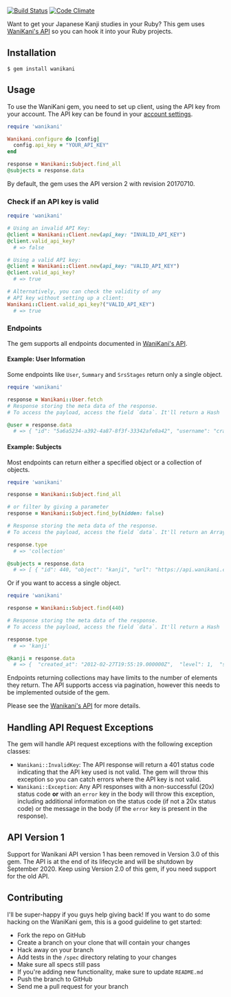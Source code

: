 [![Build Status](https://travis-ci.org/dennmart/wanikani-gem.png)](https://travis-ci.org/dennmart/wanikani-gem) [![Code Climate](https://codeclimate.com/github/dennmart/wanikani-gem.png)](https://codeclimate.com/github/dennmart/wanikani-gem)

Want to get your Japanese Kanji studies in your Ruby? This gem uses [WaniKani's API](https://docs.api.wanikani.com) so you can hook it into your Ruby projects.

## Installation
```
$ gem install wanikani
```

## Usage

To use the WaniKani gem, you need to set up client, using the API key from your account. The API key can be found in your [account settings](https://www.wanikani.com/settings/personal_access_tokens).

```ruby
require 'wanikani'

Wanikani.configure do |config|
  config.api_key = "YOUR_API_KEY"
end

response = Wanikani::Subject.find_all
@subjects = response.data

```

By default, the gem uses the API version 2 with revision 20170710.


### Check if an API key is valid

```ruby
require 'wanikani'

# Using an invalid API Key:
@client = Wanikani::Client.new(api_key: "INVALID_API_KEY")
@client.valid_api_key?
  # => false

# Using a valid API key:
@client = Wanikani::Client.new(api_key: "VALID_API_KEY")
@client.valid_api_key?
  # => true

# Alternatively, you can check the validity of any
# API key without setting up a client:
Wanikani::Client.valid_api_key?("VALID_API_KEY")
  # => true
```

### Endpoints

The gem supports all endpoints documented in [WaniKani's API](https://docs.api.wanikani.com).

#### Example: User Information

Some endpoints like `User`, `Summary` and `SrsStages` return only a
single object.

```ruby
require 'wanikani'

response = Wanikani::User.fetch
# Response storing the meta data of the response.
# To access the payload, access the field `data`. It'll return a Hash

@user = response.data
  # => { "id": "5a6a5234-a392-4a87-8f3f-33342afe8a42", "username": "crabigator", "level": 25, "profile_url": "https://www.wanikani.com/users/crabigator", "started_at": "2012-05-11T00:52:18.958466Z", "current_vacation_started_at": null, "subscription": { "active": true, "type": "recurring", "max_level_granted": 60, "period_ends_at": "2018-12-11T13:32:19.485748Z" }, "preferences": { "default_voice_actor_id": 1, "lessons_autoplay_audio": false, "lessons_batch_size": 5, "lessons_presentation_order": "ascending_level_then_subject", "reviews_autoplay_audio": false, "reviews_display_srs_indicator": true } }

```

#### Example: Subjects

Most endpoints can return either a specified object or a collection of objects.

```ruby
require 'wanikani'

response = Wanikani::Subject.find_all

# or filter by giving a parameter
response = Wanikani::Subject.find_by(hidden: false)

# Response storing the meta data of the response.
# To access the payload, access the field `data`. It'll return an Array for collections

response.type
  # => 'collection'

@subjects = response.data
  # => [ { "id": 440, "object": "kanji", "url": "https://api.wanikani.com/v2/subjects/440", "data_updated_at": "2018-03-29T23:14:30.805034Z", "data": {  "created_at": "2012-02-27T19:55:19.000000Z",  "level": 1,  "slug": "一",  "hidden_at": null,  "document_url": "https://www.wanikani.com/kanji/%E4%B8%80",  "characters": "一",  "meanings": [  {  "meaning": "One",  "primary": true,  "accepted_answer": true  }  ],  "readings": [  {  "type": "onyomi",  "primary": true,  "accepted_answer": true,  "reading": "いち"  },  {  "type": "kunyomi",  "primary": false,  "accepted_answer": false,  "reading": "ひと"  },  {  "type": "nanori",  "primary": false,  "accepted_answer": false,  "reading": "かず"  }  ],  "component_subject_ids": [  1  ],  "amalgamation_subject_ids": [  56,  88,  91  ],  "visually_similar_subject_ids": [],  "meaning_mnemonic": "Lying on the <radical>ground</radical> is something that looks just like the ground, the number <kanji>One</kanji>. Why is this One lying down? It's been shot by the number two. It's lying there, bleeding out and dying. The number One doesn't have long to live.",  "meaning_hint": "To remember the meaning of <kanji>One</kanji>, imagine yourself there at the scene of the crime. You grab <kanji>One</kanji> in your arms, trying to prop it up, trying to hear its last words. Instead, it just splatters some blood on your face. \"Who did this to you?\" you ask. The number One points weakly, and you see number Two running off into an alleyway. He's always been jealous of number One and knows he can be number one now that he's taken the real number one out.",  "reading_mnemonic": "As you're sitting there next to <kanji>One</kanji>, holding him up, you start feeling a weird sensation all over your skin. From the wound comes a fine powder (obviously coming from the special bullet used to kill One) that causes the person it touches to get extremely <reading>itchy</reading> (いち)",  "reading_hint": "Make sure you feel the ridiculously <reading>itchy</reading> sensation covering your body. It climbs from your hands, where you're holding the number <kanji>One</kanji> up, and then goes through your arms, crawls up your neck, goes down your body, and then covers everything. It becomes uncontrollable, and you're scratching everywhere, writhing on the ground. It's so itchy that it's the most painful thing you've ever experienced (you should imagine this vividly, so you remember the reading of this kanji).",  "lesson_position": 2 } } ]

```

Or if you want to access a single object.

```ruby
require 'wanikani'

response = Wanikani::Subject.find(440)

# Response storing the meta data of the response.
# To access the payload, access the field `data`. It'll return a Hash

response.type
  # => 'kanji'

@kanji = response.data
  # => {  "created_at": "2012-02-27T19:55:19.000000Z",  "level": 1,  "slug": "一",  "hidden_at": null,  "document_url": "https://www.wanikani.com/kanji/%E4%B8%80",  "characters": "一",  "meanings": [  {  "meaning": "One",  "primary": true,  "accepted_answer": true  }  ],  "readings": [  {  "type": "onyomi",  "primary": true,  "accepted_answer": true,  "reading": "いち"  },  {  "type": "kunyomi",  "primary": false,  "accepted_answer": false,  "reading": "ひと"  },  {  "type": "nanori",  "primary": false,  "accepted_answer": false,  "reading": "かず"  }  ],  "component_subject_ids": [  1  ],  "amalgamation_subject_ids": [  56,  88,  91  ],  "visually_similar_subject_ids": [],  "meaning_mnemonic": "Lying on the <radical>ground</radical> is something that looks just like the ground, the number <kanji>One</kanji>. Why is this One lying down? It's been shot by the number two. It's lying there, bleeding out and dying. The number One doesn't have long to live.",  "meaning_hint": "To remember the meaning of <kanji>One</kanji>, imagine yourself there at the scene of the crime. You grab <kanji>One</kanji> in your arms, trying to prop it up, trying to hear its last words. Instead, it just splatters some blood on your face. \"Who did this to you?\" you ask. The number One points weakly, and you see number Two running off into an alleyway. He's always been jealous of number One and knows he can be number one now that he's taken the real number one out.",  "reading_mnemonic": "As you're sitting there next to <kanji>One</kanji>, holding him up, you start feeling a weird sensation all over your skin. From the wound comes a fine powder (obviously coming from the special bullet used to kill One) that causes the person it touches to get extremely <reading>itchy</reading> (いち)",  "reading_hint": "Make sure you feel the ridiculously <reading>itchy</reading> sensation covering your body. It climbs from your hands, where you're holding the number <kanji>One</kanji> up, and then goes through your arms, crawls up your neck, goes down your body, and then covers everything. It becomes uncontrollable, and you're scratching everywhere, writhing on the ground. It's so itchy that it's the most painful thing you've ever experienced (you should imagine this vividly, so you remember the reading of this kanji).",  "lesson_position": 2 }
```

Endpoints returning collections may have limits to the number of elements
they return. The API supports access via pagination, however this needs to
be implemented outside of the gem.

Please see the [Wanikani's API](https://docs.api.wanikani.com/20170710/#pagination)
for more details.

## Handling API Request Exceptions

The gem will handle API request exceptions with the following exception classes:

- `Wanikani::InvalidKey`: The API response will return a 401 status code indicating that the API key used is not valid. The gem will throw this exception so you can catch errors where the API key is not valid.
- `Wanikani::Exception`: Any API responses with a non-successful (20x) status code **or** with an `error` key in the body will throw this exception, including additional information on the status code (if not a 20x status code) or the message in the body (if the `error` key is present in the response).

## API Version 1

Support for Wanikani API version 1 has been removed in Version 3.0 of this gem.
The API is at the end of its lifecycle and will be shutdown by September 2020.
Keep using Version 2.0 of this gem, if you need support for the old API.

## Contributing

I'll be super-happy if you guys help giving back! If you want to do some hacking on the WaniKani gem, this is a good guideline to get started:

* Fork the repo on GitHub
* Create a branch on your clone that will contain your changes
* Hack away on your branch
* Add tests in the `/spec` directory relating to your changes
* Make sure all specs still pass
* If you're adding new functionality, make sure to update `README.md`
* Push the branch to GitHub
* Send me a pull request for your branch
